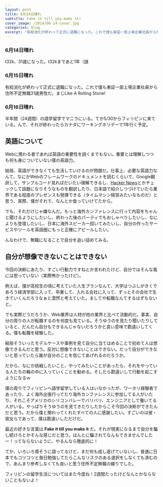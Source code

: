 ```yaml
---
layout: post
title: 6月14日晴れ
subtitle: Fake it till you make it!
cover_image: /2014/06-14-cover.jpg
categories: blog
excerpt: "有給消化が終わって正式に退職になった。これで僕も東証一部上場企業社員から住所不定無職31歳男性だ。まじLike A Rolling Stone!"
---
```


### 6月14日晴れ

t32k、31歳になった。t32kまであと1年（謎

### 6月15日晴れ

有給消化が終わって正式に退職になった。これで僕も東証一部上場企業社員から住所不定無職31歳男性だ。まじLike A Rolling Stone!

### 6月16日晴れ

半年間（24週間）の語学留学でマニラにいる。てか5/30からフィリピンに来ている。んで、それが終わったらカナダにワーキングホリデーで1年行く予定。

## 英語について

Webに携わる者であれば英語の重要性を説くまでもない。重要とは理解しつつも何も身についていない僕の英語力。

結局、英語ができなくても生活していけるのが問題だ。仕事上、必要な英語力なんて、なにかWebのフレームワークのドキュメントを読むくらいで、Google翻訳して、サンプルコード見ればだいたい理解できるし、[Hacker News](https://news.ycombinator.com/)とかチェックして話題になりそうなものを翻訳したり、日本語で紹介しつづけていたら業界である程度のプレゼンスも発揮できる（タイムマシン経営みたいなものだ）と思う、実際、僕がそれで、なんとか食っていけてたから。

でも、それだけじゃ嫌なんだ。もっと海外カンファレンスに行って内容をちゃんと聞けるようにしたいし、終わった後のパーティでもおしゃべりしたいし、なによりも登壇したいし、日本に海外スピーカー招いてみたいし、自分の作ったサービスやツールを英語圏にもっと正確にアピールしたい。

んなわけで、無職になることで自分を追い詰めてみる。

## 自分が想像できないことはできない

今回の決断にあたり、すごい行動力ですねとか言われたけど、自分ではそんな風には思っていない（実際怖かったけど）。

例えば、僕が高校生の頃に考えていた人生プランなんて、大学はつぶしがきくであろう経済学部に入って、卒業して、入れる会社に入って、ずっとその会社で生きていくんだろうなぁと漠然と考えていた。ましてや転職なんてするはずもないと。

でも実際どうだろうか、Web業界は人材が他の業界と比べて流動的だ。事実、自分の周りの人が転職するのを何度も見ている。そうゆうのを見たり聞いたりしていると、だんだん自分もできるんじゃないだろうかと良い意味で勘違いしてくる。僕も転職を経験した。

結局そういったモデルケースや事例を見て自分に当てはめることで初めて人は想像できるんだと思う。反対に想像できないことはできない。だって自分ができないと思っていたら誰が自分のことを信じてあげれるのだろうか。

だから、なにか挑戦したいこと、やってみたいことがあったら、それをやっている人たちの輪の中に入っていくことを勧める。そしたら勘違いして行動を起こすようになるｗ

僕の周りでフィリピンへ語学留学している人はいなかったが、ワーホリ経験者であったり、よく海外出張行ってたり海外カンファレンスに参加してる人がいたり、それこそアメリカのシリコンバレーでバリバリ、エンジニアとして働いてる人がいる。やっぱりそうゆうのを見てきたりしたからこそ今回の決断ができたんだと思う。だから僕と関わってくれたすべての人に感謝したい。すごいのは彼・彼女らであって、僕は勘違いしただけだ。

最近の好きな言葉は __Fake it till you make it__ だ。それが現実になるまで自分を騙し続けろとかそんな感じだと思う。ほんとに騙されてなんもできませんでしたー！ってならないように、やるんなら徹底的に！

てか、いろいろ偉そうに語ってるけど、まだ何も成し遂げていないし、普通に日本でもコツコツと毎日勉強してたらこんなリスクのある選択をしなくても済むので、あんまり参考しなくても良いと思う住所不定無職の綴りでした。

フィリピンの留学生活についてはまた今度ね！2週間たったけどなんとかならないこともないよ！